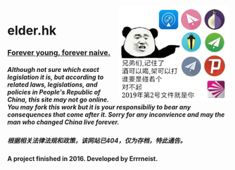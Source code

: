 <img align="right" src="https://github.com/Errrneist/elder.hk/blob/master/img/vpn.jpg" alt="vpn" width="250">

# elder.hk
### [Forever young, forever naive.](https://errrneist.github.io/elder/)
##### Although not sure which exact legislation it is, but according to related laws, legislations, and policies in People's Republic of China, this site may not go online. You may fork this work but it is your responsibiliy to bear any consequences that come after it. Sorry for any inconvience and may the man who changed China live forever.
##### 根据相关法律法规和政策，该网站已404，仅为存档，特此通告。

#### A project finished in 2016. Developed by Errrneist.

